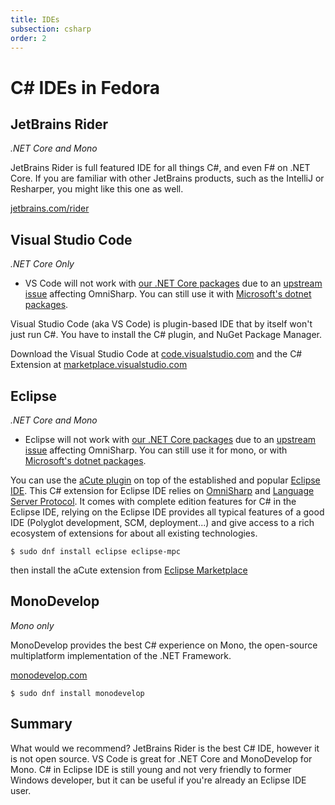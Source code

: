 ```yaml
---
title: IDEs
subsection: csharp
order: 2
---
```


# C# IDEs in Fedora

## JetBrains Rider

_.NET Core and Mono_

JetBrains Rider is full featured IDE for all things C#, and even F# on .NET Core. If you are familiar with other JetBrains products, such as the IntelliJ or Resharper, you might like this one as well.

[jetbrains.com/rider](http://jetbrains.com/rider)

## Visual Studio Code

_.NET Core Only_

* VS Code will not work with [our .NET Core packages](/tech/languages/csharp/dotnet-installation.html) due to an [upstream issue](https://github.com/dotnet/source-build/issues/125) affecting OmniSharp. You can still use it with [Microsoft's dotnet packages](https://www.microsoft.com/net/core#linuxfedora).

Visual Studio Code (aka VS Code) is plugin-based IDE that by itself won't just run C#. You have to install the C# plugin, and NuGet Package Manager.

Download the Visual Studio Code at [code.visualstudio.com](https://code.visualstudio.com) and the C# Extension at [marketplace.visualstudio.com](https://marketplace.visualstudio.com/items?itemName=ms-vscode.csharp)

## Eclipse

_.NET Core and Mono_

* Eclipse will not work with [our .NET Core packages](/tech/languages/csharp/dotnet-installation.html) due to an [upstream issue](https://github.com/dotnet/source-build/issues/125) affecting OmniSharp. You can still use it for mono, or with [Microsoft's dotnet packages](https://www.microsoft.com/net/core#linuxfedora).

You can use the [aCute plugin](https://marketplace.eclipse.org/content/acute-c-edition-eclipse-ide-experimental) on top of the established and popular [Eclipse IDE](/tools/eclipse/about.html). This C# extension for Eclipse IDE relies on [OmniSharp](http://www.omnisharp.net) and [Language Server Protocol](https://github.com/Microsoft/language-server-protocol). It comes with complete edition features for C# in the Eclipse IDE, relying on the Eclipse IDE provides all typical features of a good IDE (Polyglot development, SCM, deployment...) and give access to a rich ecosystem of extensions for about all existing technologies.

```
$ sudo dnf install eclipse eclipse-mpc
```
then install the aCute extension from [Eclipse Marketplace](https://marketplace.eclipse.org/content/acute-c-edition-eclipse-ide-experimental)

## MonoDevelop

_Mono only_

MonoDevelop provides the best C# experience on Mono, the open-source multiplatform implementation of the .NET Framework.

[monodevelop.com](http://www.monodevelop.com)

```
$ sudo dnf install monodevelop
```

## Summary

What would we recommend? JetBrains Rider is the best C# IDE, however it is not open source. VS Code is great for .NET Core and MonoDevelop for Mono. C# in Eclipse IDE is still young and not very friendly to former Windows developer, but it can be useful if you're already an Eclipse IDE user.
